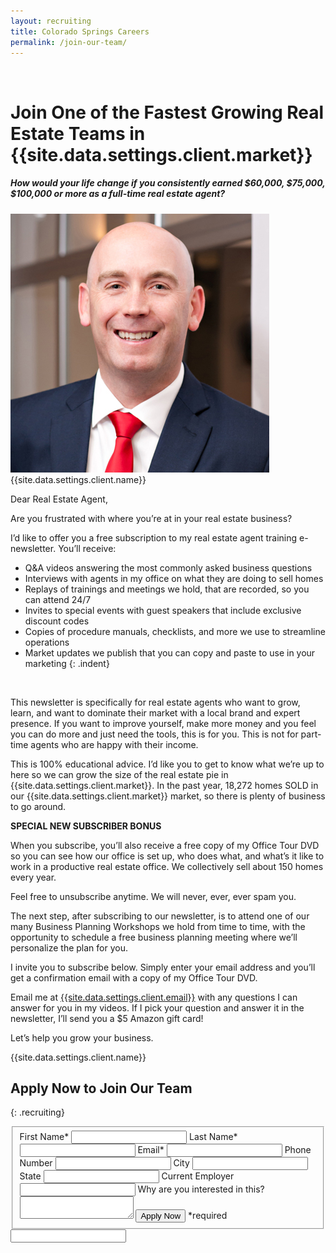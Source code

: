 ```yaml
---
layout: recruiting
title: Colorado Springs Careers
permalink: /join-our-team/
---
```


<div class="recruiting-page"><p class="join-us">&nbsp;</p><h1 class="join-us">Join One of the Fastest Growing Real Estate Teams in {{site.data.settings.client.market}}</h1><h5 class="join-us-subtitle">How would your life change if you consistently earned $60,000, $75,000, $100,000 or more as a full-time real estate agent?</h5><div class="recruiting-photo"><span class="client-image-container"><img alt="{{site.data.settings.client.name}}" class="client-image" src="/img/headshot.jpg" /> </span>

<figcaption class="caption">{{site.data.settings.client.name}}</figcaption>
</div>

Dear Real Estate Agent,

Are you frustrated with where you’re at in your real estate business?

I’d like to offer you a free subscription to my real estate agent training e-newsletter. You’ll receive:

* Q&A videos answering the most commonly asked business questions
* Interviews with agents in my office on what they are doing to sell homes
* Replays of trainings and meetings we hold, that are recorded, so you can attend 24/7
* Invites to special events with guest speakers that include exclusive discount codes
* Copies of procedure manuals, checklists, and more we use to streamline operations
* Market updates we publish that you can copy and paste to use in your marketing
{: .indent}

&nbsp;

This newsletter is specifically for real estate agents who want to grow, learn, and want to dominate their market with a local brand and expert presence. If you want to improve yourself, make more money and you feel you can do more and just need the tools, this is for you. This is not for part-time agents who are happy with their income.

This is 100% educational advice. I’d like you to get to know what we’re up to here so we can grow the size of the real estate pie in {{site.data.settings.client.market}}. In the past year, 18,272 homes SOLD in our {{site.data.settings.client.market}} market, so there is plenty of business to go around.

**SPECIAL NEW SUBSCRIBER BONUS**

When you subscribe, you’ll also receive a free copy of my Office Tour DVD so you can see how our office is set up, who does what, and what’s it like to work in a productive real estate office. We collectively sell about 150 homes every year.

Feel free to unsubscribe anytime. We will never, ever, ever spam you.

The next step, after subscribing to our newsletter, is to attend one of our many Business Planning Workshops we hold from time to time, with the opportunity to schedule a free business planning meeting where we’ll personalize the plan for you.

I invite you to subscribe below. Simply enter your email address and you’ll get a confirmation email with a copy of my Office Tour DVD.

Email me at [{{site.data.settings.client.email}}](mailto:{{site.data.settings.client.email}}) with any questions I can answer for you in my videos. If I pick your question and answer it in the newsletter, I’ll send you a $5 Amazon gift card\!

Let’s help you grow your business.

{{site.data.settings.client.name}}

## Apply Now to Join Our Team
{: .recruiting}

<form method="post" class="home-value cta-forms" action="https://formspree.io/careers@finchandgable.com" onsubmit="return setReturn()"><fieldset><label for="firstname">First Name*</label> <input type="text" required="" name="firstname" /> <label for="lastname">Last Name*</label> <input type="text" required="" name="lastname" /> <label for="email">Email*</label> <input type="text" name="name" /> <label for="phone">Phone Number </label> <input type="tel" name="phone" /> <!--base32-c9gq6t9k68pkcd3jcwpp4rbkcmtk4-base32--><label for="city">City </label> <input type="text" name="city" /> <label for="state">State </label> <input type="text" name="state" /> <label for="employer">Current Employer </label> <input type="text" name="employer" /> <label for="message">Why are you interested in this? </label><textarea name="employer"></textarea> <!--base32-c9gq6t9k68pk8cbme5gq4uv4cguqachj70r2urk1edjk6cg-base32--><input class="submit light-light" type="submit" value="Apply Now" name="submitrecruitingForm" /> <span class="asterisk">*required</span></fieldset><!--base32-c9gq6t9k68pk8c9he1t7cxkecdkpedhpe9h6at3me5r7ee1kddhpwx9q71up4tb3f1u6mc3mdcwp6vkg6rw3gc1dc9gq6t9k68-base32--><div class="hidden"><input type="hidden" value="careers@finchandgable.com" name="_to" /> <input type="hidden" value="Recruiting Contact Request Message From Your Vyral Careers and Training Video Blog" name="_subject" /> <input type="text" name="_gotcha" /></div></form>

</div>